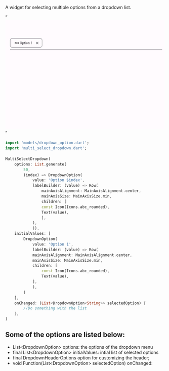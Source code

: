 
A widget for selecting multiple options from a dropdown list.

“![](screenrecords/basic-usage.gif)”

<?code-excerpt "lib/basic.dart (basic-example)"?>
```dart
import 'models/dropdown_option.dart';
import 'multi_select_dropdown.dart';

MultiSelectDropdown(
    options: List.generate(
        50,
        (index) => DropdownOption(
            value: 'Option $index',
            labelBuilder: (value) => Row(
                mainAxisAlignment: MainAxisAlignment.center,
                mainAxisSize: MainAxisSize.min,
                children: [
                const Icon(Icons.abc_rounded),
                Text(value),
                ],
            ),
            )),
    initialValues: [
        DropdownOption(
            value: 'Option 1',
            labelBuilder: (value) => Row(
            mainAxisAlignment: MainAxisAlignment.center,
            mainAxisSize: MainAxisSize.min,
            children: [
                const Icon(Icons.abc_rounded),
                Text(value),
            ],
            ),
        )
    ],
    onChanged: (List<DropdownOption<String>> selectedOption) {
        //Do something with the list
    },
)
```

## Some of the options are listed below:
* List<DropdownOption<T>> options: the options of the dropdown menu
* final List<DropdownOption<T>> initialValues: intial list of selected options
* final DropdownHeaderOptions option for customizing the header;
* void Function(List<DropdownOption<T>> selectedOption) onChanged: 
